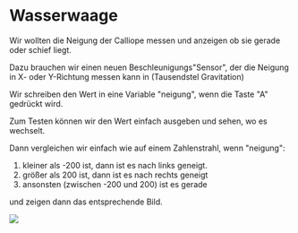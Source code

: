 # Wasserwaage

Wir wollten die Neigung der Calliope messen und anzeigen ob sie gerade oder schief liegt.

Dazu brauchen wir einen neuen Beschleunigungs"Sensor", der die Neigung in X- oder Y-Richtung messen kann in (Tausendstel Gravitation)

Wir schreiben den Wert in eine Variable "neigung", wenn die Taste "A" gedrückt wird.

Zum Testen können wir den Wert einfach ausgeben und sehen, wo es wechselt.

Dann vergleichen wir einfach wie auf einem Zahlenstrahl, wenn "neigung":

1. kleiner als -200 ist, dann ist es nach links geneigt.
2. größer als 200 ist, dann ist es nach rechts geneigt
3. ansonsten (zwischen -200 und 200) ist es gerade

und zeigen dann das entsprechende Bild.

![](or-wasserwaage.jpg)